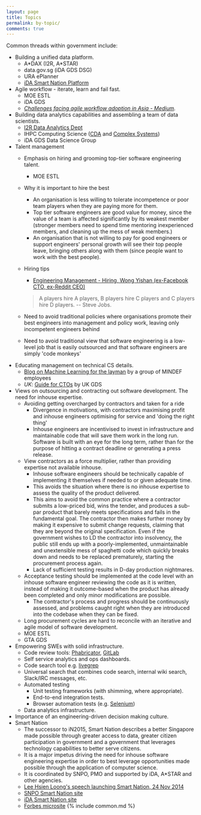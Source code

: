 ```yaml
---
layout: page
title: Topics
permalink: by-topic/
comments: true
---
```


Common threads within government include:

* Building a unified data platform.
    * A\*DAX (I2R, A*STAR)
    * data.gov.sg (iDA GDS DSG)
    * URA ePlanner
    * [iDA Smart Nation Platform](https://www.ida.gov.sg/~/media/Files/About%20Us/Newsroom/Media%20Releases/2014/0617_smartnation/AnnexA_sn.pdf)
* Agile workflow - iterate, learn and fail fast.
    * MOE ESTL
    * iDA GDS
    * *[Challenges facing agile workflow adoption in Asia - Medium](https://medium.com/software-craftmanship/scrum-does-not-work-here-in-asia-72d7bccccb4d).*
* Building data analytics capabilities and assembling a team of data scientists.
    * [I2R Data Analytics Dept](http://datam.i2r.a-star.edu.sg/)
    * IHPC Computing Science ([CDA](http://www.a-star.edu.sg/ihpc/Research/Computing-Science-CS/Cross-disciplinary-Data-intensive-Analytics-CDA-Group/Overview.aspx) and [Complex Systems](http://www.a-star.edu.sg/ihpc/cxsy))
    * iDA GDS Data Science Group
* Talent management
    * Emphasis on hiring and grooming top-tier software engineering talent.
        * MOE ESTL
    * Why it is important to hire the best
        * An organisation is less willing to tolerate incompetence or poor team players when they are paying more for them.
        * Top tier software engineers are good value for money, since the value of a team is affected significantly by its weakest member (stronger members need to spend time mentoring inexperienced members, and cleaning up the mess of weak members.)
        * An organisation that is not willing to pay for good engineers or support engineers' personal growth will see their top people leave, bringing others along with them (since people want to work with the best people).
    * Hiring tips
        * [Engineering Management - Hiring, Wong Yishan (ex-Facebook CTO, ex-Reddit CEO)](http://algeri-wong.com/yishan/engineering-management-hiring.html)

        > A players hire A players, B players hire C players and C players hire D players. -- Steve Jobs.
    * Need to avoid traditional policies where organisations promote their best engineers into management and policy work, leaving only incompetent engineers behind
    * Need to avoid traditional view that software engineering is a low-level job that is easily outsourced and that software engineers are simply 'code monkeys'
* Educating management on technical CS details.
    * [Blog on Machine Learning for the layman](https://annalyzin.wordpress.com/) by a group of MINDEF employees
    * *UK*: [Guide for CTOs](https://www.gov.uk/service-manual/chief-technology-officers) by UK GDS
* Views on outsourcing and contracting out software development. The need for inhouse expertise.
    * Avoiding getting overcharged by contractors and taken for a ride
        * Divergence in motivations, with contractors maximising profit and inhouse engineers optimising for service and 'doing the right thing'
        * Inhouse engineers are incentivised to invest in infrastructure and maintainable code that will save them work in the long run. Software is built with an eye for the long term, rather than for the purpose of hitting a contract deadline or generating a press release.
    * View contractors as a force multiplier, rather than providing expertise not available inhouse.
        * Inhouse software engineers should be technically capable of implementing it themselves if needed to or given adequate time.
        * This avoids the situation where there is no inhouse expertise to assess the quality of the product delivered.
        * This aims to avoid the common practice where a contractor submits a low-priced bid, wins the tender, and produces a sub-par product that barely meets specifications and fails in the fundamental goal. The contractor then makes further money by making it expensive to submit change requests, claiming that they are beyond the original specification. Even if the government wishes to LD the contractor into insolvency, the public still ends up with a poorly-implemented, unmaintainable and unextensible mess of spaghetti code which quickly breaks down and needs to be replaced prematurely, starting the procurement process again.
        * Lack of sufficient testing results in D-day production nightmares.
    * Acceptance testing should be implemented at the code level with an inhouse software engineer reviewing the code as it is written, instead of making it outcome-based when the product has already been completed and only minor modifications are possible.
        * The contractor's process and progress should be continuously assessed, and problems caught right when they are introduced into the codebase when they can be fixed.
    * Long procurement cycles are hard to reconcile with an iterative and agile model of software development.
    * MOE ESTL
    * GTA GDS
* Empowering SWEs with solid infrastructure.
    * Code review tools: [Phabricator](http://phabricator.org/), [GitLab](https://about.gitlab.com/)
    * Self service analytics and ops dashboards.
    * Code search tool e.g. [livegrep](https://github.com/livegrep/livegrep)
    * Universal search that combines code search, internal wiki search, Slack/IRC messages, etc.
    * Automated testing
        * Unit testing frameworks (with shimming, where appropriate).
        * End-to-end integration tests.
        * Browser automation tests (e.g. [Selenium](http://www.seleniumhq.org/))
    * Data analytics infrastructure.
* Importance of an engineering-driven decision making culture.
* Smart Nation
    * The successor to iN2015, Smart Nation describes a better Singapore made possible through greater access to data, greater citizen participation in government and a government that leverages technology capabilities to better serve citizens.
    * It is a major impetus driving the need for inhouse software engineering expertise in order to best leverage opportunities made possible through the application of computer science.
    * It is coordinated by SNPO, PMO and supported by iDA, A\*STAR and other agencies.
    * [Lee Hsien Loong's speech launching Smart Nation, 24 Nov 2014](http://www.pmo.gov.sg/mediacentre/transcript-prime-minister-lee-hsien-loongs-speech-smart-nation-launch-24-november)
    * [SNPO Smart Nation site](http://www.pmo.gov.sg/smartnation)
    * [iDA Smart Nation site](https://www.ida.gov.sg/smartnation)
    * [Forbes microsite](http://www.smartnation-forbes.com/)
{% include common.md %}
